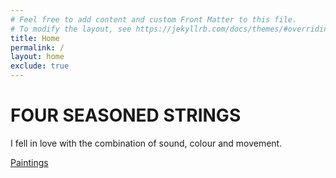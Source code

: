 ```yaml
---
# Feel free to add content and custom Front Matter to this file.
# To modify the layout, see https://jekyllrb.com/docs/themes/#overriding-theme-defaults
title: Home
permalink: /
layout: home
exclude: true
---
```


<h1 class="header">FOUR SEASONED STRINGS</h1>
<p class="description">I fell in love with the combination of sound, colour and movement.</p>
<div class="cta-container">
  <a href="/paintings" class="cta">Paintings</a>
</div>